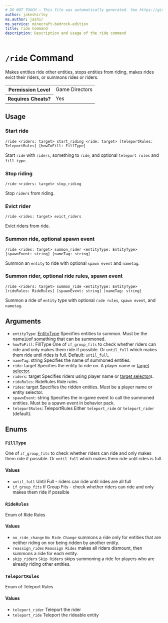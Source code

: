 ```yaml
---
# DO NOT TOUCH — This file was automatically generated. See https://github.com/mojang/minecraftapidocsgenerator to modify descriptions, examples, etc.
author: jakeshirley
ms.author: jashir
ms.service: minecraft-bedrock-edition
title: ride Command
description: Description and usage of the ride command
---
```

# `/ride` Command
Makes entities ride other entities, stops entities from riding, makes rides evict their riders, or summons rides or riders.

<table>
  <tr>
    <th>Permission Level</th>
    <td>Game Directors</td>
  </tr>
  <tr>
    <th>Requires Cheats?</th>
    <td>Yes</td>
  </tr>
</table>

## Usage
### Start ride
`/ride <riders: target> start_riding <ride: target> [teleportRules: TeleportRules] [howToFill: FillType]`

Start `ride` with `riders`, something to `ride`, and optional `teleport rules` and `fill type`.

### Stop riding
`/ride <riders: target> stop_riding`

Stop `riders` from riding.

### Evict rider
`/ride <rides: target> evict_riders`

Evict riders from ride.

### Summon ride, optional spawn event
`/ride <rides: target> summon_rider <entityType: EntityType> [spawnEvent: string] [nameTag: string]`

Summon an `entity` to ride with optional `spawn event` and `nametag`.

### Summon rider, optional ride rules, spawn event
`/ride <riders: target> summon_ride <entityType: EntityType> [rideRules: RideRules] [spawnEvent: string] [nameTag: string]`

Summon a ride of `entity` type with optional `ride rules`, `spawn event`, and `nametag`.

## Arguments
- `entityType`: [EntityType](../enums/EntityType.md)
Specifies entities to summon. Must be the name`ID`of something that can be summoned.
- `howToFill`: FillType
One of `if_group_fits` to check whether riders can ride and only makes them ride if possible. Or `until_full` which makes them ride until rides is full.
Default: `until_full`.
- `nameTag`: string
Specifies the name of summoned entities.
- `ride`: target
Specifies the entity to ride on. A player name or [target selector](https://learn.microsoft.com/minecraft/creator/documents/commandsintroduction#target-selectors).
- `riders`: target
Specifies riders using player name or [target selector](https://learn.microsoft.com/minecraft/creator/documents/commandsintroduction#target-selectors)s.
- `rideRules`: RideRules
Ride rules
- `rides`: target
Specifies the ridden entities. Must be a player name or entity selector.
- `spawnEvent`: string
Specifies the in-game event to call the summoned entities. Must be a spawn event in behavior pack.
- `teleportRules`: TeleportRules
Either `teleport_ride` or `teleport_rider` (default).

## Enums
### `FillType`
One of `if_group_fits` to check whether riders can ride and only makes them ride if possible. Or `until_full` which makes them ride until rides is full.

#### Values
- `until_full`
Until Full - riders can ride until rides are all full
- `if_group_fits`
If Group Fits - check whether riders can ride and only makes them ride if possible

### `RideRules`
Enum of Ride Rules

#### Values
- `no_ride_change`
`No Ride Change` summons a ride only for entities that are neither riding on nor being ridden by another entity.
- `reassign_rides`
`Reassign Rides` makes all riders dismount, then summons a ride for each entity.
- `skip_riders`
`Skip Riders` skips summoning a ride for players who are already riding other entities.

### `TeleportRules`
Enum of Teleport Rules

#### Values
- `teleport_rider`
Teleport the rider
- `teleport_ride`
Teleport the rideable entity
